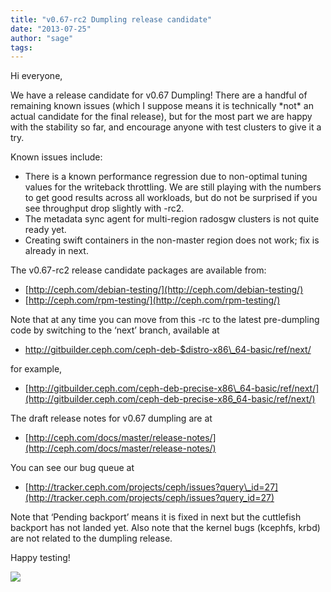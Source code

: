 ```yaml
---
title: "v0.67-rc2 Dumpling release candidate"
date: "2013-07-25"
author: "sage"
tags: 
---
```


Hi everyone,

We have a release candidate for v0.67 Dumpling! There are a handful of remaining known issues (which I suppose means it is technically \*not\* an actual candidate for the final release), but for the most part we are happy with the stability so far, and encourage anyone with test clusters to give it a try.

Known issues include:

- There is a known performance regression due to non-optimal tuning values for the writeback throttling. We are still playing with the numbers to get good results across all workloads, but do not be surprised if you see throughput drop slightly with -rc2.
- The metadata sync agent for multi-region radosgw clusters is not quite ready yet.
- Creating swift containers in the non-master region does not work; fix is already in next.

The v0.67-rc2 release candidate packages are available from:

- [http://ceph.com/debian-testing/](http://ceph.com/debian-testing/)
- [http://ceph.com/rpm-testing/](http://ceph.com/rpm-testing/)

Note that at any time you can move from this -rc to the latest pre-dumpling code by switching to the ‘next’ branch, available at

- http://gitbuilder.ceph.com/ceph-deb-$distro-x86\_64-basic/ref/next/

for example,

- [http://gitbuilder.ceph.com/ceph-deb-precise-x86\_64-basic/ref/next/](http://gitbuilder.ceph.com/ceph-deb-precise-x86_64-basic/ref/next/)

The draft release notes for v0.67 dumpling are at

- [http://ceph.com/docs/master/release-notes/](http://ceph.com/docs/master/release-notes/)

You can see our bug queue at

- [http://tracker.ceph.com/projects/ceph/issues?query\_id=27](http://tracker.ceph.com/projects/ceph/issues?query_id=27)

Note that ‘Pending backport’ means it is fixed in next but the cuttlefish backport has not landed yet. Also note that the kernel bugs (kcephfs, krbd) are not related to the dumpling release.

Happy testing!

![](http://track.hubspot.com/__ptq.gif?a=268973&k=14&bu=http://ceph.com&r=http://ceph.com/releases/v0-67-rc2-dumpling-release-candidate/&bvt=rss&p=wordpress)
